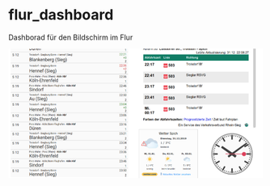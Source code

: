 # flur_dashboard
Dashborad für den Bildschirm im Flur

![alt text](https://raw.githubusercontent.com/kamkalian/flur_dashboard/master/Bildschirmfoto%202019-12-31%20um%2022.17.48.png)
